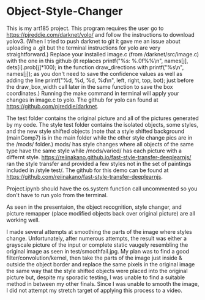 # Object-Style-Changer

This is my art185 project. This program requires the user go to https://pjreddie.com/darknet/yolo/ and follow the instructions to download yolov3. (When I tried to push darknet to git it gave me an issue about uploading a .git but the terminal instructions for yolo are very straightforward.) Replace your installed image.c (from /darknet/src/image.c) with the one in this github (it replaces printf("%s: %.0f%%\n", names[j], dets[i].prob[j]*100); in the function draw_directions with printf("%s\n", names[j]); as you don't need to save the confidence values as well as adding the line printf("%d, %d, %d, %d\n", left, right, top, bot); just before the draw_box_width call later in the same function to save the box coordinates.) Running the make command in terminal will apply your changes in image.c to yolo. The github for yolo can found at https://github.com/pjreddie/darknet.

The test folder contains the original picture and all of the pictures generated by my code. The style test folder contains the isolated objects, some styles, and the new style shifted objects (note that a style shifted background (mainComp7) is in the main folder while the other style change pics are in the /mods/ folder.) mods/ has style changes where all objects of the same type have the same style while /mods/varied/ has each picture with a differnt style. https://reiinakano.github.io/fast-style-transfer-deeplearnjs/ ran the style transfer and provided a few styles not in the set of paintings included in /style test/. The github for this demo can be found at https://github.com/reiinakano/fast-style-transfer-deeplearnjs.

Project.ipynb should have the os.system function call uncommented so you don't have to run yolo from the terminal.

As seen in the presentaion, the object recognition, style changer, and picture remapper (place modified objects back over original picture) are all working well.

I made several attempts at smoothing the parts of the image where styles change. Unfortunately, after numerous attempts, the result was either a grayscale picture of the input or complete static vaugely resembling the original image as seen in test/smoothfail.jpg. My plan was to find a good filter/convolution/kernel, then take the parts of the image just inside & outside the object border and replace the same pixels in the original image the same way that the style shifted objects were placed into the original picture but, despite my sporadic testing, I was unable to find a suitable method in between my other finals. Since I was unable to smooth the image, I did not attempt my stretch target of applying this process to a video.
